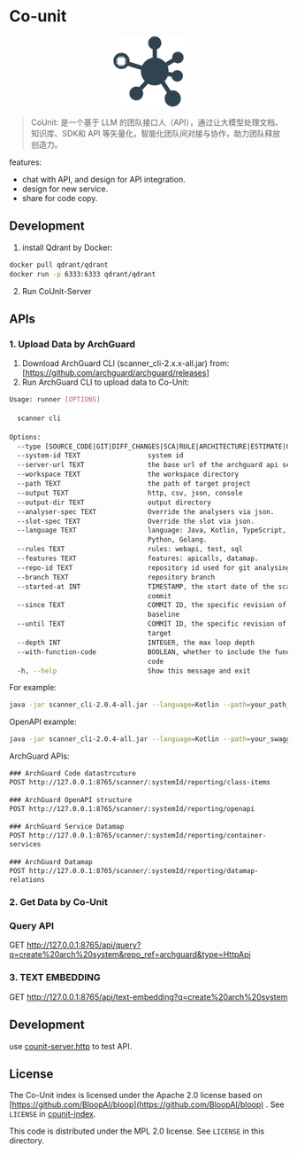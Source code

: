 # Co-unit

<p align="center">
  <img src="docs/counit.svg" width="128px" height="128px" />
</p>

> CoUnit: 是一个基于 LLM 的团队接口人（API），通过让大模型处理文档、知识库、SDK和 API 等矢量化，智能化团队间对接与协作，助力团队释放创造力。

features:

- chat with API, and design for API integration.
- design for new service.
- share for code copy.

## Development

1. install Qdrant by Docker:
```bash
docker pull qdrant/qdrant
docker run -p 6333:6333 qdrant/qdrant
```
2. Run CoUnit-Server

## APIs

### 1. Upload Data by ArchGuard

1. Download ArchGuard CLI (scanner_cli-2.x.x-all.jar) from: [https://github.com/archguard/archguard/releases]
2. Run ArchGuard CLI to upload data to Co-Unit:

```bash
Usage: runner [OPTIONS]

  scanner cli

Options:
  --type [SOURCE_CODE|GIT|DIFF_CHANGES|SCA|RULE|ARCHITECTURE|ESTIMATE|OPENAPI]
  --system-id TEXT                 system id
  --server-url TEXT                the base url of the archguard api server
  --workspace TEXT                 the workspace directory
  --path TEXT                      the path of target project
  --output TEXT                    http, csv, json, console
  --output-dir TEXT                output directory
  --analyser-spec TEXT             Override the analysers via json.
  --slot-spec TEXT                 Override the slot via json.
  --language TEXT                  language: Java, Kotlin, TypeScript, CSharp,
                                   Python, Golang.
  --rules TEXT                     rules: webapi, test, sql
  --features TEXT                  features: apicalls, datamap.
  --repo-id TEXT                   repository id used for git analysing
  --branch TEXT                    repository branch
  --started-at INT                 TIMESTAMP, the start date of the scanned
                                   commit
  --since TEXT                     COMMIT ID, the specific revision of the
                                   baseline
  --until TEXT                     COMMIT ID, the specific revision of the
                                   target
  --depth INT                      INTEGER, the max loop depth
  --with-function-code             BOOLEAN, whether to include the function
                                   code
  -h, --help                       Show this message and exit
```

For example:

```bash
java -jar scanner_cli-2.0.4-all.jar --language=Kotlin --path=your_path_to_code --server-url=http://localhost:8765 --repo-id="archguard" --with-function-code --output=http  --features=apicalls
```

OpenAPI example:

```bash
java -jar scanner_cli-2.0.4-all.jar --language=Kotlin --path=your_swagger_3_file --server-url=http://localhost:8765 --repo-id="payment" --output=http 
```

ArchGuard APIs:

```http request
### ArchGuard Code datastrcuture
POST http://127.0.0.1:8765/scanner/:systemId/reporting/class-items

### ArchGuard OpenAPI structure
POST http://127.0.0.1:8765/scanner/:systemId/reporting/openapi

### ArchGuard Service Datamap
POST http://127.0.0.1:8765/scanner/:systemId/reporting/container-services

### ArchGuard Datamap 
POST http://127.0.0.1:8765/scanner/:systemId/reporting/datamap-relations
```


### 2. Get Data by Co-Unit

### Query API

GET http://127.0.0.1:8765/api/query?q=create%20arch%20system&repo_ref=archguard&type=HttpApi

### 3. TEXT EMBEDDING

GET http://127.0.0.1:8765/api/text-embedding?q=create%20arch%20system

## Development

use [counit-server.http](counit-server.http) to test API.

## License

The Co-Unit index is licensed under the Apache 2.0 license based
on [https://github.com/BloopAI/bloop](https://github.com/BloopAI/bloop) . See `LICENSE`
in [counit-index](./counit-index).

This code is distributed under the MPL 2.0 license. See `LICENSE` in this directory.
